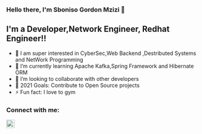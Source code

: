 ### Hello there, I'm Sboniso Gordon Mzizi 👋


## I'm a Developer,Network Engineer, Redhat Engineer!!

- 🔭 I am super interested in CyberSec,Web Backend ,Destributed Systems and NetWork Programming
- 🌱 I’m currently learning Apache Kafka,Spring Framework and Hibernate ORM
- 👯 I’m looking to collaborate with other developers
- 🥅 2021 Goals: Contribute to Open Source projects
- ⚡ Fun fact: I love to gym


### Connect with me:


[<img align="left" alt="codeSTACKr | LinkedIn" width="22px" src="https://cdn.jsdelivr.net/npm/simple-icons@v3/icons/linkedin.svg" />][linkedin]



[linkedin]:https://www.linkedin.com/in/sboniso-g-mzizi
